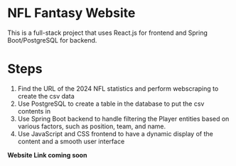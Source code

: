 # NFL Fantasy Website
This is a full-stack project that uses React.js for frontend and Spring Boot/PostgreSQL for backend.

# Steps
1. Find the URL of the 2024 NFL statistics and perform webscraping to create the csv data 
2. Use PostgreSQL to create a table in the database to put the csv contents in
3. Use Spring Boot backend to handle filtering the Player entities based on various factors, such as position, team, and name.
4. Use JavaScript and CSS frontend to have a dynamic display of the content and a smooth user interface

**Website Link coming soon**
